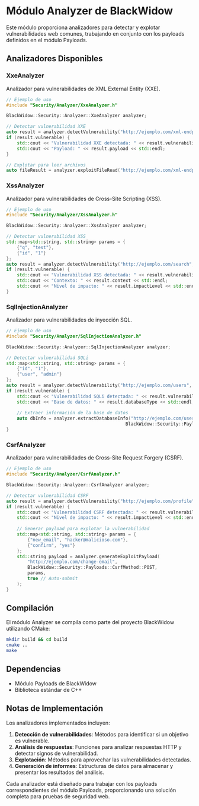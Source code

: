 # Módulo Analyzer de BlackWidow

Este módulo proporciona analizadores para detectar y explotar vulnerabilidades web comunes, trabajando en conjunto con los payloads definidos en el módulo Payloads.

## Analizadores Disponibles

### XxeAnalyzer
Analizador para vulnerabilidades de XML External Entity (XXE).

```cpp
// Ejemplo de uso
#include "Security/Analyzer/XxeAnalyzer.h"

BlackWidow::Security::Analyzer::XxeAnalyzer analyzer;

// Detectar vulnerabilidad XXE
auto result = analyzer.detectVulnerability("http://ejemplo.com/xml-endpoint");
if (result.vulnerable) {
    std::cout << "Vulnerabilidad XXE detectada: " << result.vulnerabilityType << std::endl;
    std::cout << "Payload: " << result.payload << std::endl;
}

// Explotar para leer archivos
auto fileResult = analyzer.exploitFileRead("http://ejemplo.com/xml-endpoint", "/etc/passwd");
```

### XssAnalyzer
Analizador para vulnerabilidades de Cross-Site Scripting (XSS).

```cpp
// Ejemplo de uso
#include "Security/Analyzer/XssAnalyzer.h"

BlackWidow::Security::Analyzer::XssAnalyzer analyzer;

// Detectar vulnerabilidad XSS
std::map<std::string, std::string> params = {
    {"q", "test"},
    {"id", "1"}
};
auto result = analyzer.detectVulnerability("http://ejemplo.com/search", params);
if (result.vulnerable) {
    std::cout << "Vulnerabilidad XSS detectada: " << result.vulnerabilityType << std::endl;
    std::cout << "Contexto: " << result.context << std::endl;
    std::cout << "Nivel de impacto: " << result.impactLevel << std::endl;
}
```

### SqlInjectionAnalyzer
Analizador para vulnerabilidades de inyección SQL.

```cpp
// Ejemplo de uso
#include "Security/Analyzer/SqlInjectionAnalyzer.h"

BlackWidow::Security::Analyzer::SqlInjectionAnalyzer analyzer;

// Detectar vulnerabilidad SQLi
std::map<std::string, std::string> params = {
    {"id", "1"},
    {"user", "admin"}
};
auto result = analyzer.detectVulnerability("http://ejemplo.com/users", params);
if (result.vulnerable) {
    std::cout << "Vulnerabilidad SQLi detectada: " << result.vulnerabilityType << std::endl;
    std::cout << "Base de datos: " << result.databaseType << std::endl;
    
    // Extraer información de la base de datos
    auto dbInfo = analyzer.extractDatabaseInfo("http://ejemplo.com/users", "id", 
                                             BlackWidow::Security::Payloads::DatabaseType::MYSQL);
}
```

### CsrfAnalyzer
Analizador para vulnerabilidades de Cross-Site Request Forgery (CSRF).

```cpp
// Ejemplo de uso
#include "Security/Analyzer/CsrfAnalyzer.h"

BlackWidow::Security::Analyzer::CsrfAnalyzer analyzer;

// Detectar vulnerabilidad CSRF
auto result = analyzer.detectVulnerability("http://ejemplo.com/profile");
if (result.vulnerable) {
    std::cout << "Vulnerabilidad CSRF detectada: " << result.vulnerabilityType << std::endl;
    std::cout << "Nivel de impacto: " << result.impactLevel << std::endl;
    
    // Generar payload para explotar la vulnerabilidad
    std::map<std::string, std::string> params = {
        {"new_email", "hacker@malicioso.com"},
        {"confirm", "yes"}
    };
    std::string payload = analyzer.generateExploitPayload(
        "http://ejemplo.com/change-email",
        BlackWidow::Security::Payloads::CsrfMethod::POST,
        params,
        true // Auto-submit
    );
}
```

## Compilación

El módulo Analyzer se compila como parte del proyecto BlackWidow utilizando CMake:

```bash
mkdir build && cd build
cmake ..
make
```

## Dependencias

- Módulo Payloads de BlackWidow
- Biblioteca estándar de C++

## Notas de Implementación

Los analizadores implementados incluyen:

1. **Detección de vulnerabilidades**: Métodos para identificar si un objetivo es vulnerable.
2. **Análisis de respuestas**: Funciones para analizar respuestas HTTP y detectar signos de vulnerabilidad.
3. **Explotación**: Métodos para aprovechar las vulnerabilidades detectadas.
4. **Generación de informes**: Estructuras de datos para almacenar y presentar los resultados del análisis.

Cada analizador está diseñado para trabajar con los payloads correspondientes del módulo Payloads, proporcionando una solución completa para pruebas de seguridad web.